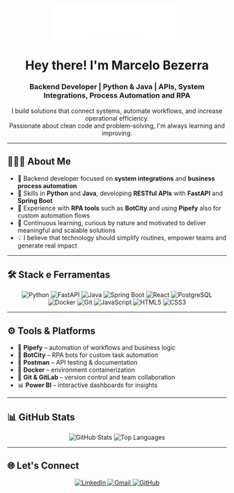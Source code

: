 <p align="center">
  <img src="https://raw.githubusercontent.com/marcelobezerrajr/logo-marcelo-developer/main/logo_marcelo_developer_branco.png" alt="My Logo" width="300">
</p>

<h1 align="center">Hey there! I'm Marcelo Bezerra</h1>
<h3 align="center">Backend Developer | Python & Java | APIs, System Integrations, Process Automation and RPA</h3>

<p align="center">
  I build solutions that connect systems, automate workflows, and increase operational efficiency.<br>
  Passionate about clean code and problem-solving, I'm always learning and improving.
</p>

---

## 🧑🏻‍💻 About Me

- 🔧 Backend developer focused on **system integrations** and **business process automation**
- 🐍 Skills in **Python** and **Java**, developing **RESTful APIs** with **FastAPI** and **Spring Boot**
- 🤖 Experience with **RPA tools** such as **BotCity** and using **Pipefy** also for custom automation flows
- 🧠 Continuous learning, curious by nature and motivated to deliver meaningful and scalable solutions
- 💡 I believe that technology should simplify routines, empower teams and generate real impact

---

## 🛠️ Stack e Ferramentas  

<p align="center">
  <img src="https://cdn.jsdelivr.net/gh/devicons/devicon/icons/python/python-original.svg" height="60" alt="Python" />
  <img src="https://cdn.jsdelivr.net/gh/devicons/devicon/icons/fastapi/fastapi-original.svg" height="60" alt="FastAPI" />
  <img src="https://cdn.jsdelivr.net/gh/devicons/devicon/icons/java/java-original.svg" height="60" alt="Java" />
  <img src="https://cdn.jsdelivr.net/gh/devicons/devicon/icons/spring/spring-original.svg" height="60" alt="Spring Boot" />
  <img src="https://cdn.jsdelivr.net/gh/devicons/devicon/icons/react/react-original.svg" height="60" alt="React" />
  <img src="https://cdn.jsdelivr.net/gh/devicons/devicon/icons/postgresql/postgresql-original.svg" height="60" alt="PostgreSQL" />
  <img src="https://cdn.jsdelivr.net/gh/devicons/devicon/icons/docker/docker-original.svg" height="60" alt="Docker" />
  <img src="https://cdn.jsdelivr.net/gh/devicons/devicon/icons/git/git-original.svg" height="60" alt="Git" />
  <img src="https://cdn.jsdelivr.net/gh/devicons/devicon/icons/javascript/javascript-original.svg" height="60" alt="JavaScript" />
  <img src="https://cdn.jsdelivr.net/gh/devicons/devicon/icons/html5/html5-original.svg" height="60" alt="HTML5" />
  <img src="https://cdn.jsdelivr.net/gh/devicons/devicon/icons/css3/css3-original.svg" height="60" alt="CSS3" />
</p>

---

## ⚙️ Tools & Platforms  

- 🔁 **Pipefy** – automation of workflows and business logic  
- 🤖 **BotCity** – RPA bots for custom task automation  
- 📮 **Postman** – API testing & documentation  
- 🐳 **Docker** – environment containerization  
- 🧰 **Git & GitLab** – version control and team collaboration  
- 📊 **Power BI** – interactive dashboards for insights

---

## 📊 GitHub Stats  

<p align="center">
  <img src="https://github-readme-stats.vercel.app/api?username=marcelobezerrajr&theme=react&hide_border=true&show_icons=true&include_all_commits=true&count_private=true" height="180" alt="GitHub Stats" />
  <img src="https://github-readme-stats.vercel.app/api/top-langs/?username=marcelobezerrajr&layout=compact&theme=react&hide_border=true&langs_count=6" height="180" alt="Top Languages" />
</p>

---

## 🌐 Let's Connect  

<p align="center">
  <a href="https://linkedin.com/in/marcelobezerrambj/" target="_blank">
    <img src="https://img.shields.io/badge/LinkedIn-0077B5?style=for-the-badge&logo=linkedin&logoColor=white" height="40" alt="LinkedIn" />
  </a>
  <a href="mailto:marcelojuniorbzerra12@gmail.com">
    <img src="https://img.shields.io/badge/Gmail-D14836?style=for-the-badge&logo=gmail&logoColor=white" height="40" alt="Gmail" />
  </a>
  <a href="https://github.com/marcelobezerrajr" target="_blank">
    <img src="https://img.shields.io/badge/GitHub-100000?style=for-the-badge&logo=github&logoColor=white" height="40" alt="GitHub" />
  </a>
</p>
